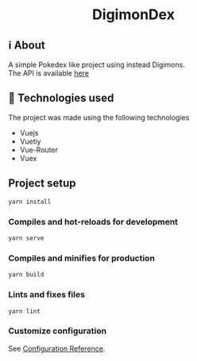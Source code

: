 <h1 align="center">DigimonDex</h2>


## :information_source: About

A simple Pokedex like project using instead Digimons.<br/>
The API is available <a href="https://digimon-api.herokuapp.com/">here</a>


## :rocket: Technologies used 

The project was made using the following technologies

- Vuejs
- Vuetiy
- Vue-Router
- Vuex


## Project setup
```
yarn install
```

### Compiles and hot-reloads for development
```
yarn serve
```

### Compiles and minifies for production
```
yarn build
```

### Lints and fixes files
```
yarn lint
```

### Customize configuration
See [Configuration Reference](https://cli.vuejs.org/config/).
